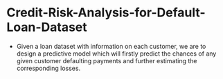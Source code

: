 # Credit-Risk-Analysis-for-Default-Loan-Dataset

- Given a loan dataset with information on each customer, we are to design a predictive model which will firstly predict the chances of any given customer defaulting payments and further estimating the corresponding losses.
